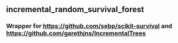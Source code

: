 ## incremental_random_survival_forest

### Wrapper for https://github.com/sebp/scikit-survival and  https://github.com/garethjns/IncrementalTrees
